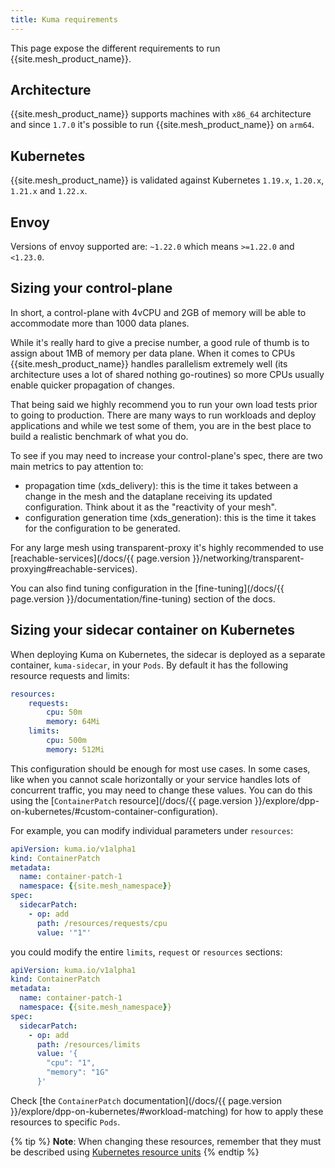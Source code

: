 ```yaml
---
title: Kuma requirements
---
```


This page expose the different requirements to run {{site.mesh_product_name}}.

## Architecture

{{site.mesh_product_name}} supports machines with `x86_64` architecture and since `1.7.0` it's possible to run {{site.mesh_product_name}} on `arm64`.

## Kubernetes

{{site.mesh_product_name}} is validated against Kubernetes `1.19.x`, `1.20.x`, `1.21.x` and `1.22.x`.

## Envoy

Versions of envoy supported are: `~1.22.0` which means `>=1.22.0` and `<1.23.0`.

## Sizing your control-plane

In short, a control-plane with 4vCPU and 2GB of memory will be able to accommodate more than 1000 data planes.

While it's really hard to give a precise number, a good rule of thumb is to assign about 1MB of memory per data plane.
When it comes to CPUs {{site.mesh_product_name}} handles parallelism extremely well (its architecture uses a lot of shared nothing go-routines) so more CPUs usually enable quicker propagation of changes.

That being said we highly recommend you to run your own load tests prior to going to production.
There are many ways to run workloads and deploy applications and while we test some of them, you are in the best place to build a realistic benchmark of what you do.

To see if you may need to increase your control-plane's spec, there are two main metrics to pay attention to:

- propagation time (xds_delivery): this is the time it takes between a change in the mesh and the dataplane receiving its updated configuration. Think about it as the "reactivity of your mesh".
- configuration generation time (xds_generation): this is the time it takes for the configuration to be generated.

For any large mesh using transparent-proxy it's highly recommended to use [reachable-services](/docs/{{ page.version }}/networking/transparent-proxying#reachable-services).

You can also find tuning configuration in the [fine-tuning](/docs/{{ page.version }}/documentation/fine-tuning) section of the docs.

## Sizing your sidecar container on Kubernetes

When deploying Kuma on Kubernetes, the sidecar is deployed as a separate container, `kuma-sidecar`, in your `Pods`. By default it has the following resource requests and limits:

```yaml
resources:
    requests:
        cpu: 50m
        memory: 64Mi
    limits:
        cpu: 500m
        memory: 512Mi
```

This configuration should be enough for most use cases. In some cases, like when you cannot scale horizontally or your service handles lots of concurrent traffic, you may need to change these values. You can do this using the [`ContainerPatch` resource](/docs/{{ page.version }}/explore/dpp-on-kubernetes/#custom-container-configuration). 

For example, you can modify individual parameters under `resources`:

```yaml
apiVersion: kuma.io/v1alpha1
kind: ContainerPatch
metadata:
  name: container-patch-1
  namespace: {{site.mesh_namespace}}
spec:
  sidecarPatch:
    - op: add
      path: /resources/requests/cpu
      value: '"1"'
```

you could modify the entire `limits`, `request` or `resources` sections:

```yaml
apiVersion: kuma.io/v1alpha1
kind: ContainerPatch
metadata:
  name: container-patch-1
  namespace: {{site.mesh_namespace}}
spec:
  sidecarPatch:
    - op: add
      path: /resources/limits
      value: '{
        "cpu": "1",
        "memory": "1G"
      }'
```

Check [the `ContainerPatch` documentation](/docs/{{ page.version }}/explore/dpp-on-kubernetes/#workload-matching) for how to apply these resources to specific `Pods`.

{% tip %}
**Note**: When changing these resources, remember that they must be described using [Kubernetes resource units](https://kubernetes.io/docs/concepts/configuration/manage-resources-containers/#resource-units-in-kubernetes)
{% endtip %} 
